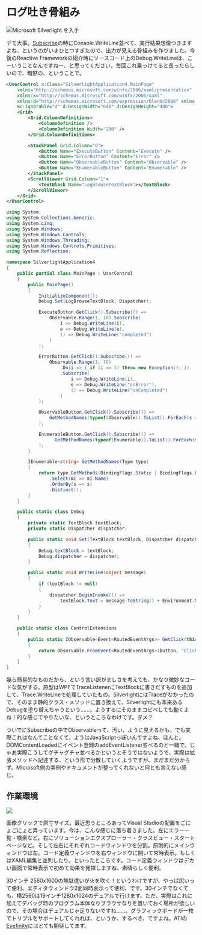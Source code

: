 # ログ吐き骨組み

<p class="noindent">
<object data="data:application/x-silverlight-2," type="application/x-silverlight-2" width="640px" height="300px">
  <param name="source" value="http://neue.cc/wp-content/uploads/silverlight/LogBrowseBase.xap"/>
  <param name="background" value="white" />
  <param name="minRuntimeVersion" value="3.0.40624.0" />
  <param name="autoUpgrade" value="true" />
  <a href="http://go.microsoft.com/fwlink/?LinkID=149156&v=3.0.40624.0" style="text-decoration:none">
      <img src="http://go.microsoft.com/fwlink/?LinkId=108181" alt="Microsoft Silverlight を入手" style="border-style:none"/>
  </a>
</object>
</p>

デモ大事。[Subscribe](http://neue.cc/2009/09/13_200.html "neue cc - .NET Reactive Framework メソッド探訪第三回:Subscribe")の時にConsole.WriteLine並べて、実行結果想像つきますよね、というのがいまひとつすぎたので、出力が見える骨組みを作りました。今後のReactive Frameworkの紹介時にソースコード上のDebug.WriteLineは、こーいうことなんですねー、と思ってください。毎回これ乗っけてると長ったらしいので、暗黙の、ということで。

```xml
<UserControl x:Class="SilverlightApplication4.MainPage"
    xmlns="http://schemas.microsoft.com/winfx/2006/xaml/presentation" 
    xmlns:x="http://schemas.microsoft.com/winfx/2006/xaml"
    xmlns:d="http://schemas.microsoft.com/expression/blend/2008" xmlns:mc="http://schemas.openxmlformats.org/markup-compatibility/2006" 
    mc:Ignorable="d" d:DesignWidth="640" d:DesignHeight="480">
    <Grid>
        <Grid.ColumnDefinitions>
            <ColumnDefinition />
            <ColumnDefinition Width="200" />
        </Grid.ColumnDefinitions>

        <StackPanel Grid.Column="0">
            <Button Name="ExecuteButton" Content="Execute" />
            <Button Name="ErrorButton" Content="Error" />
            <Button Name="ObservableButton" Content="Observable" />
            <Button Name="EnumerableButton" Content="Enumerable" />
        </StackPanel>
        <ScrollViewer Grid.Column="1">
            <TextBlock Name="LogBrowseTextBlock"></TextBlock>
        </ScrollViewer>
    </Grid>
</UserControl>
```

```csharp
using System;
using System.Collections.Generic;
using System.Linq;
using System.Windows;
using System.Windows.Controls;
using System.Windows.Threading;
using System.Windows.Controls.Primitives;
using System.Reflection;

namespace SilverlightApplication4
{
    public partial class MainPage : UserControl
    {
        public MainPage()
        {
            InitializeComponent();
            Debug.Set(LogBrowseTextBlock, Dispatcher);

            ExecuteButton.GetClick().Subscribe(() =>
                Observable.Range(1, 10).Subscribe(
                    i => Debug.WriteLine(i),
                    e => Debug.WriteLine(e),
                    () => Debug.WriteLine("completed")
                )
            );

            ErrorButton.GetClick().Subscribe(() =>
                Observable.Range(1, 10)
                    .Do(i => { if (i == 5) throw new Exception(); })
                    .Subscribe(
                        i => Debug.WriteLine(i),
                        e => Debug.WriteLine("onError"),
                        () => Debug.WriteLine("onCompleted")
                    )
            );

            ObservableButton.GetClick().Subscribe(() =>
                GetMethodNames(typeof(Observable)).ToList().ForEach(s => Debug.WriteLine(s))
            );

            EnumerableButton.GetClick().Subscribe(() =>
                  GetMethodNames(typeof(Enumerable)).ToList().ForEach(s => Debug.WriteLine(s))
            );
        }

        IEnumerable<string> GetMethodNames(Type type)
        {
            return type.GetMethods(BindingFlags.Static | BindingFlags.Public)
                .Select(mi => mi.Name)
                .OrderBy(s => s)
                .Distinct();
        }
    }

    public static class Debug
    {
        private static TextBlock textBlock;
        private static Dispatcher dispatcher;

        public static void Set(TextBlock textBlock, Dispatcher dispatcher)
        {
            Debug.textBlock = textBlock;
            Debug.dispatcher = dispatcher;
        }

        public static void WriteLine(object message)
        {
            if (textBlock != null)
            {
                dispatcher.BeginInvoke(() =>
                    textBlock.Text = message.ToString() + Environment.NewLine + textBlock.Text);
            }
        }
    }

    public static class ControlExtensions
    {
        public static IObservable<Event<RoutedEventArgs>> GetClick(this ButtonBase button)
        {
            return Observable.FromEvent<RoutedEventArgs>(button, "Click");
        }
    }
}
```

幾ら簡易的なものだから、という言い訳がましさを考えても、かなり微妙なコードな気がする。原型はWPFでTraceListenerにTextBlockに書きだすものを追加して、Trace.WriteLineで処理していたもの。SilverlightにはTraceがなかったので、そのまま静的クラス・メソッドに置き換えて、Silverlightにも本来あるDebugを塗り替えちゃうという……。ようするにそのままコピペしても動くよね！的な感じでやりたいな、というところなわけです。ダメ？

ついでにSubscribeの中でObservableって、汚い、ように見えるかも。でも実際これはなんてことなくて、ようはJavaScriptっぽいんですよね、ほんと。DOMContentLoadedにイベント登録のaddEventListener並べるのと一緒で。じゃあ実際こうしてグチャグチャ並べるかというとそうではないようで、実際は拡張メソッドへ記述する、という形で分散していくようですが、まだまだ分からず。Microsoft側の実例やドキュメントが整ってくれないと何とも言えない感じ。

作業環境
---

<p class="noindent">
	<a href="http://neue.cc/wp-content/uploads/image/vsorig.jpg"><img src="http://neue.cc/wp-content/uploads/image/vsmin.jpg"></a>
</p>

画像クリックで原寸サイズ。最近思うところあってVisual Studioの配置をごにょごにょと弄っています。今は、こんな感じに落ち着きました。左にエラー一覧・検索など。右にソリューションエクスプローラー・クラスビュー・スタートページなど。そして左右にそれぞれコードウィンドウを分割。原則的にメインウィンドウは左。コード定義ウィンドウを右ウィンドウに開いて常時表示。もしくはXAML編集と並列したり。といったところです。コード定義ウィンドウはデカい画面で常時表示で初めて効果を発揮しますね、素晴らしく便利。

30インチ 2560x1600の無駄遣いが火を吹く！というわけですが、やっぱ広いって便利、エディタウィンドウ2面同時表示って便利、です。30インチでなくても、横2560は19インチ1280x1024のデュアルで行けます。ただ、実際はこれに加えてデバッグ時のプログラム本体なりブラウザなりを置いておく場所が欲しいので、その場合はデュアルじゃ足りないですね……。グラフィックボードが一枚でトリプルをサポートしてくれれば、というか、するべき、ですよね。ATIの[Eyefinity](http://pc.watch.impress.co.jp/docs/news/20090911_315056.html "【PC Watch】 AMDが次世代GPUに搭載するマルチディスプレイ機能「Eyefinity」を披露")にはとても期待してます。